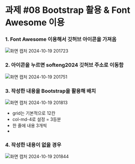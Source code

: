 # 과제 #08 Bootstrap 활용 & Font Awesome 이용
### 1. Font Awesome 이용해서 깃허브 아이콘을 가져옴
![화면 캡처 2024-10-19 201723](https://github.com/user-attachments/assets/53bb524c-ae79-4a22-a813-65ec76391952)

### 2. 아이콘을 누르면 softeng2024 깃허브 주소로 이동함
![화면 캡처 2024-10-19 201751](https://github.com/user-attachments/assets/95aff0cb-bbf4-40f6-90e5-92709b329014)

### 3. 작성한 내용을 Bootstrap을 활용해 배치
![화면 캡처 2024-10-19 201813](https://github.com/user-attachments/assets/1f2fe443-44d9-444b-b2bb-8934bde9d72e)

- grid는 기본적으로 12칸
- col-md-4로 설정 = 3등분
- 한 줄에 내용 3개씩
- 
### 4. 작성한 내용이 없을 경우
  ![화면 캡처 2024-10-19 201844](https://github.com/user-attachments/assets/ce83697a-9994-43ee-ac9a-4f99eef68705)
